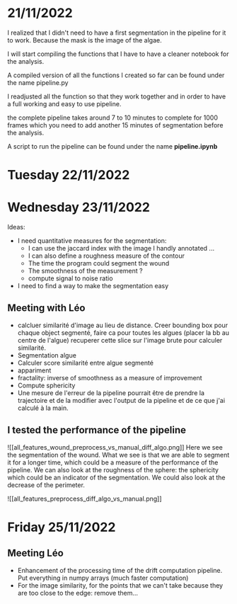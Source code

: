 # 21/11/2022 

I realized that I didn't need to have a first segmentation in the pipeline for it to work. Because the mask is the image of the algae.

I will start compiling the functions that I have to have a cleaner notebook for the analysis. 

A compiled version of all the functions I created so far can be found under the name pipeline.py

I readjusted all the function so that they work together and in order to have a full working and easy to use pipeline.

the complete pipeline takes around 7 to 10 minutes to complete for 1000 frames which you need to add another 15 minutes of segmentation before the analysis.

A script to run the pipeline can be found under the name **pipeline.ipynb**


# Tuesday 22/11/2022

# Wednesday 23/11/2022

Ideas:
- I need quantitative measures for the segmentation:
	- I can use the jaccard index with the image I handly annotated ...
	- I can also define a roughness measure of the contour
	- The time the program could segment the wound 
	- The smoothness of the measurement ? 
	- compute signal to noise ratio
- I need to find a way to make the segmentation easy

## Meeting with Léo

- calcluer similarité d'image au lieu de distance. Creer bounding box pour chaque object segmenté, faire ca pour toutes les algues (placer la bb au centre de l'algue) recuperer cette slice sur l'image brute pour calculer similarité. 
- Segmentation algue
- Calculer score similarité entre algue segmenté
- appariment 
- fractality: inverse of smoothness as a measure of improvement
- Compute sphericity
- Une mesure de l'erreur de la pipeline pourrait être de prendre la trajectoire et de la modifier avec l'output de la pipeline et de ce que j'ai calculé à la main. 

## I tested the performance of the pipeline
![[all_features_wound_preprocess_vs_manual_diff_algo.png]]
Here we see the segmentation of the wound. What we see is that we are able to segment it for a longer time, which could be a measure of the performance of the pipeline. We can also look at the roughness of the sphere: the sphericity which could be an indicator of the segmentation. We could also look at the decrease of the perimeter. 

![[all_features_preprocess_diff_algo_vs_manual.png]]


# Friday 25/11/2022

## Meeting Léo 

- Enhancement of the processing time of the drift computation pipeline. Put everything in numpy arrays (much faster computation)
- For the image similarity, for the points that we can't take because they are too close to the edge: remove them... 





